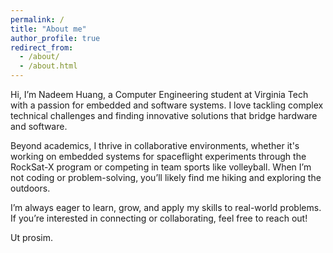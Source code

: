 ```yaml
---
permalink: /
title: "About me"
author_profile: true
redirect_from: 
  - /about/
  - /about.html
---
```


Hi, I’m Nadeem Huang, a Computer Engineering student at Virginia Tech with a passion for embedded and software systems. I love tackling complex technical challenges and finding innovative solutions that bridge hardware and software.

Beyond academics, I thrive in collaborative environments, whether it's working on embedded systems for spaceflight experiments through the RockSat-X program or competing in team sports like volleyball. When I’m not coding or problem-solving, you’ll likely find me hiking and exploring the outdoors.

I’m always eager to learn, grow, and apply my skills to real-world problems. If you’re interested in connecting or collaborating, feel free to reach out!

Ut prosim.
